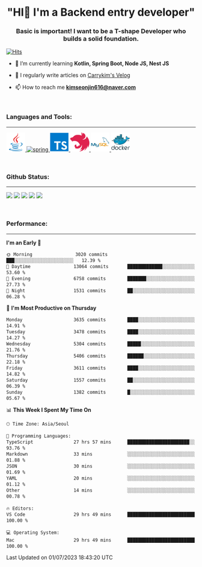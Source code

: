 <h1 align="center">"HI👋 I'm a Backend entry developer" </h1>
<h3 align="center">Basic is important! I want to be a T-shape Developer who builds a solid foundation.</h3>

[![Hits](https://hits.seeyoufarm.com/api/count/incr/badge.svg?url=https%3A%2F%2Fgithub.com%2Fgimseonjin&count_bg=%2318BFE5&title_bg=%23555555&icon=ko-fi.svg&icon_color=%23E7E7E7&title=hits&edge_flat=false)](https://hits.seeyoufarm.com)

- 🌱 I’m currently learning **Kotlin, Spring Boot, Node JS, Nest JS**

- 📝 I regularly write articles on [Carrykim's Velog](https://velog.io/@carrykim)

- 📫 How to reach me **kimseonjin616@naver.com**

<br/>

<h3 align="left">Languages and Tools:</h3>

***

<p align="left"> 
 <a href="https://www.java.com" target="_blank" rel="noreferrer"> <img src="https://raw.githubusercontent.com/devicons/devicon/master/icons/java/java-original.svg" alt="java" width="10%" height="10%"/> </a>
 <a href="https://spring.io/" target="_blank" rel="noreferrer"> <img src="https://www.vectorlogo.zone/logos/springio/springio-icon.svg" alt="spring" width="10%" height="10%"/> </a>
  <a href="https://www.typescriptlang.org/" target="_blank" rel="noreferrer"> <img src="https://raw.githubusercontent.com/devicons/devicon/master/icons/typescript/typescript-original.svg" alt="typescript" width="10%" height="10%"/> </a>
<a href="https://nestjs.com/" target="_blank" rel="noreferrer"> <img src="https://raw.githubusercontent.com/devicons/devicon/master/icons/nestjs/nestjs-plain.svg" alt="nestjs" width="10%" height="10%"/> </a> 
<a href="https://www.mysql.com/" target="_blank" rel="noreferrer"> <img src="https://raw.githubusercontent.com/devicons/devicon/master/icons/mysql/mysql-original-wordmark.svg" alt="mysql" width="10%" height="10%"/>  </a>
 <a href="https://www.docker.com/" target="_blank" rel="noreferrer"> <img src="https://raw.githubusercontent.com/devicons/devicon/master/icons/docker/docker-original-wordmark.svg" alt="docker" width="10%" height="10%"/> </a>
 </p>
</p>

<br/>

<h3 align="left">Github Status:</h3>

***

![](http://github-profile-summary-cards.vercel.app/api/cards/profile-details?username=gimseonjin&theme=nord_bright)
![](http://github-profile-summary-cards.vercel.app/api/cards/repos-per-language?username=gimseonjin&theme=nord_bright)
![](http://github-profile-summary-cards.vercel.app/api/cards/most-commit-language?username=gimseonjin&theme=nord_bright)
![](http://github-profile-summary-cards.vercel.app/api/cards/stats?username=gimseonjin&theme=nord_bright)
![](http://github-profile-summary-cards.vercel.app/api/cards/productive-time?username=gimseonjin&theme=nord_bright&utcOffset=8)


<br/>

<h3 align="left">Performance:</h3>

***

<!--START_SECTION:waka-->
**I'm an Early 🐤** 

```text
🌞 Morning                3020 commits        ███░░░░░░░░░░░░░░░░░░░░░░   12.39 % 
🌆 Daytime                13064 commits       █████████████░░░░░░░░░░░░   53.60 % 
🌃 Evening                6758 commits        ███████░░░░░░░░░░░░░░░░░░   27.73 % 
🌙 Night                  1531 commits        ██░░░░░░░░░░░░░░░░░░░░░░░   06.28 % 
```
📅 **I'm Most Productive on Thursday** 

```text
Monday                   3635 commits        ████░░░░░░░░░░░░░░░░░░░░░   14.91 % 
Tuesday                  3478 commits        ████░░░░░░░░░░░░░░░░░░░░░   14.27 % 
Wednesday                5304 commits        █████░░░░░░░░░░░░░░░░░░░░   21.76 % 
Thursday                 5406 commits        ██████░░░░░░░░░░░░░░░░░░░   22.18 % 
Friday                   3611 commits        ████░░░░░░░░░░░░░░░░░░░░░   14.82 % 
Saturday                 1557 commits        ██░░░░░░░░░░░░░░░░░░░░░░░   06.39 % 
Sunday                   1382 commits        █░░░░░░░░░░░░░░░░░░░░░░░░   05.67 % 
```


📊 **This Week I Spent My Time On** 

```text
🕑︎ Time Zone: Asia/Seoul

💬 Programming Languages: 
TypeScript               27 hrs 57 mins      ███████████████████████░░   93.76 % 
Markdown                 33 mins             ░░░░░░░░░░░░░░░░░░░░░░░░░   01.88 % 
JSON                     30 mins             ░░░░░░░░░░░░░░░░░░░░░░░░░   01.69 % 
YAML                     20 mins             ░░░░░░░░░░░░░░░░░░░░░░░░░   01.12 % 
Other                    14 mins             ░░░░░░░░░░░░░░░░░░░░░░░░░   00.78 % 

🔥 Editors: 
VS Code                  29 hrs 49 mins      █████████████████████████   100.00 % 

💻 Operating System: 
Mac                      29 hrs 49 mins      █████████████████████████   100.00 % 
```


 Last Updated on 01/07/2023 18:43:20 UTC
<!--END_SECTION:waka-->

<div align="center">
  
